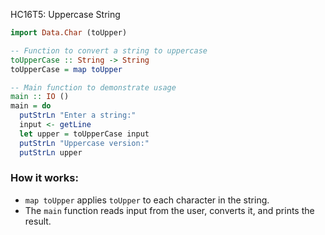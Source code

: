 HC16T5: Uppercase String

```haskell
import Data.Char (toUpper)

-- Function to convert a string to uppercase
toUpperCase :: String -> String
toUpperCase = map toUpper

-- Main function to demonstrate usage
main :: IO ()
main = do
  putStrLn "Enter a string:"
  input <- getLine
  let upper = toUpperCase input
  putStrLn "Uppercase version:"
  putStrLn upper
```

### How it works:

* `map toUpper` applies `toUpper` to each character in the string.
* The `main` function reads input from the user, converts it, and prints the result.
